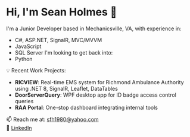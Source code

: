 # Hi, I'm Sean Holmes 👋

I'm a Junior Developer based in Mechanicsville, VA, with experience in:
- C#, ASP.NET, SignalR, MVC/MVVM
- JavaScript
- SQL Server
I'm looking to get back into:
- Python

💡 Recent Work Projects:
- **RICVIEW**: Real-time EMS system for Richmond Ambulance Authority using .NET 8, SignalR, Leaflet, DataTables
- **DoorServerQuery**: WPF desktop app for ID badge access control queries
- **RAA Portal**: One-stop dashboard integrating internal tools

📫 Reach me at: sfh1980@yahoo.com  
🔗 [LinkedIn](https://www.linkedin.com/in/sean-holmes-65a08144)
